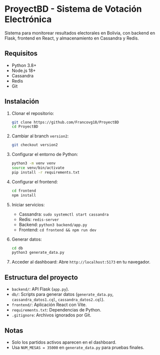    # ProyectBD - Sistema de Votación Electrónica

   Sistema para monitorear resultados electorales en Bolivia, con backend en Flask, frontend en React, y almacenamiento en Cassandra y Redis.

   ## Requisitos

   - Python 3.8+
   - Node.js 18+
   - Cassandra
   - Redis
   - Git

   ## Instalación

   1. Clonar el repositorio:
      ```bash
      git clone https://github.com/Francovg18/ProyectBD
      cd ProyectBD
      ```

   2. Cambiar al branch `version2`:
      ```bash
      git checkout version2
      ```

   3. Configurar el entorno de Python:
      ```bash
      python3 -m venv venv
      source venv/bin/activate
      pip install -r requirements.txt
      ```

   4. Configurar el frontend:
      ```bash
      cd frontend
      npm install
      ```

   5. Iniciar servicios:
      - Cassandra: `sudo systemctl start cassandra`
      - Redis: `redis-server`
      - Backend: `python3 backend/app.py`
      - Frontend: `cd frontend && npm run dev`

   6. Generar datos:
      ```bash
      cd db
      python3 generate_data.py
      ```

   7. Acceder al dashboard:
      Abre `http://localhost:5173` en tu navegador.

   ## Estructura del proyecto

   - `backend/`: API Flask (`app.py`).
   - `db/`: Scripts para generar datos (`generate_data.py`, `cassandra_datos1.cql`, `cassandra_datos2.cql`).
   - `frontend/`: Aplicación React con Vite.
   - `requirements.txt`: Dependencias de Python.
   - `.gitignore`: Archivos ignorados por Git.

   ## Notas

   - Solo los partidos activos aparecen en el dashboard.
   - Usa `NUM_MESAS = 35000` en `generate_data.py` para pruebas finales.
